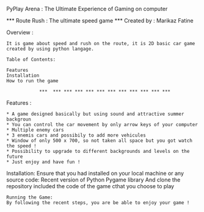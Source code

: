 PyPlay Arena : The Ultimate Experience of Gaming on computer

*** Route Rush : The ultimate speed game ***
Created by : Marikaz Fatine

Overview :
	
	It is game about speed and rush on the route, it is 2D basic car game created by using python langage.

	Table of Contents:
	
	Features
	Installation
	How to run the game

				***  *** *** *** *** *** *** *** *** *** *** ***

Features :

	* A game designed basically but using sound and attractive summer backgroun
	* You can control the car movement by only arrow keys of your computer
	* Multiple enemy cars
	* 3 enemis cars and possibily to add more vehicules
	* Window of only 500 x 700, so not taken all space but you got watch the speed ! 
	* Possibility to upgrade to different backgrounds and levels on the future
	* Just enjoy and have fun !

Installation:
	Ensure that you had installed on your local machine or any source code:
	Recent version of Python 
	Pygame library
	And clone the repository included the code of the game cthat you choose to play
	
	Running the Game:
	By following the recent steps, you are be able to enjoy your game !
